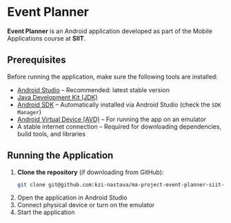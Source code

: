 # Event Planner

**Event Planner** is an Android application developed as part of the Mobile Applications course at **SIIT**.

## Prerequisites

Before running the application, make sure the following tools are installed:

- [Android Studio](https://developer.android.com/studio) – Recommended: latest stable version  
- [Java Development Kit (JDK)](https://www.oracle.com/java/technologies/downloads/)  
- [Android SDK](https://developer.android.com/studio#downloads) – Automatically installed via Android Studio (check the `SDK Manager`)  
- [Android Virtual Device (AVD)](https://developer.android.com/studio/run/managing-avds) – For running the app on an emulator  
- A stable internet connection – Required for downloading dependencies, build tools, and libraries

## Running the Application

1. **Clone the repository** (if downloading from GitHub):
   ```bash
   git clone git@github.com:kzi-nastava/ma-project-event-planner-siit-2024-team-23.git
2. Open the application in Android Studio
3. Connect physical device or turn on the emulator
4. Start the application
